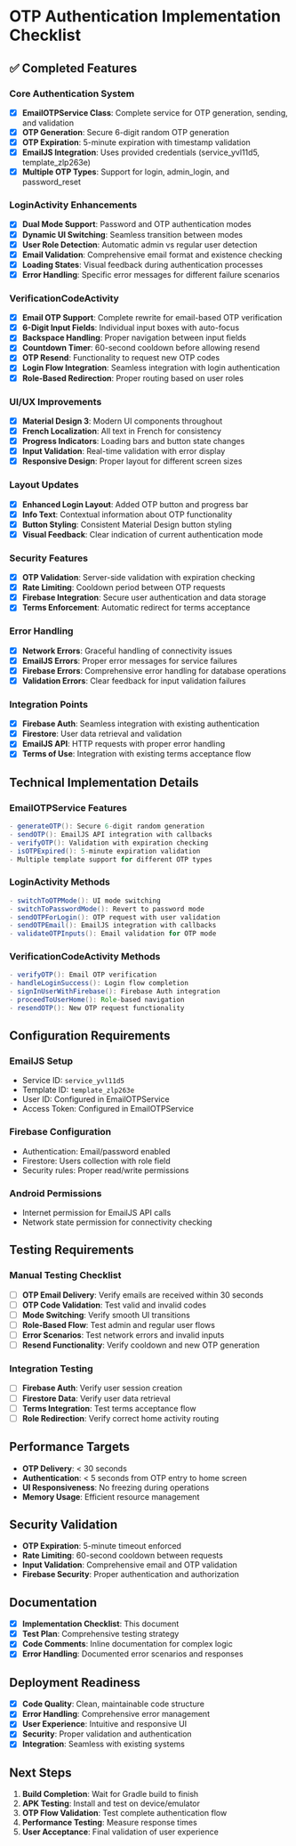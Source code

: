 # OTP Authentication Implementation Checklist

## ✅ **Completed Features**

### **Core Authentication System**
- [x] **EmailOTPService Class**: Complete service for OTP generation, sending, and validation
- [x] **OTP Generation**: Secure 6-digit random OTP generation
- [x] **OTP Expiration**: 5-minute expiration with timestamp validation
- [x] **EmailJS Integration**: Uses provided credentials (service_yvl11d5, template_zlp263e)
- [x] **Multiple OTP Types**: Support for login, admin_login, and password_reset

### **LoginActivity Enhancements**
- [x] **Dual Mode Support**: Password and OTP authentication modes
- [x] **Dynamic UI Switching**: Seamless transition between modes
- [x] **User Role Detection**: Automatic admin vs regular user detection
- [x] **Email Validation**: Comprehensive email format and existence checking
- [x] **Loading States**: Visual feedback during authentication processes
- [x] **Error Handling**: Specific error messages for different failure scenarios

### **VerificationCodeActivity**
- [x] **Email OTP Support**: Complete rewrite for email-based OTP verification
- [x] **6-Digit Input Fields**: Individual input boxes with auto-focus
- [x] **Backspace Handling**: Proper navigation between input fields
- [x] **Countdown Timer**: 60-second cooldown before allowing resend
- [x] **OTP Resend**: Functionality to request new OTP codes
- [x] **Login Flow Integration**: Seamless integration with login authentication
- [x] **Role-Based Redirection**: Proper routing based on user roles

### **UI/UX Improvements**
- [x] **Material Design 3**: Modern UI components throughout
- [x] **French Localization**: All text in French for consistency
- [x] **Progress Indicators**: Loading bars and button state changes
- [x] **Input Validation**: Real-time validation with error display
- [x] **Responsive Design**: Proper layout for different screen sizes

### **Layout Updates**
- [x] **Enhanced Login Layout**: Added OTP button and progress bar
- [x] **Info Text**: Contextual information about OTP functionality
- [x] **Button Styling**: Consistent Material Design button styling
- [x] **Visual Feedback**: Clear indication of current authentication mode

### **Security Features**
- [x] **OTP Validation**: Server-side validation with expiration checking
- [x] **Rate Limiting**: Cooldown period between OTP requests
- [x] **Firebase Integration**: Secure user authentication and data storage
- [x] **Terms Enforcement**: Automatic redirect for terms acceptance

### **Error Handling**
- [x] **Network Errors**: Graceful handling of connectivity issues
- [x] **EmailJS Errors**: Proper error messages for service failures
- [x] **Firebase Errors**: Comprehensive error handling for database operations
- [x] **Validation Errors**: Clear feedback for input validation failures

### **Integration Points**
- [x] **Firebase Auth**: Seamless integration with existing authentication
- [x] **Firestore**: User data retrieval and validation
- [x] **EmailJS API**: HTTP requests with proper error handling
- [x] **Terms of Use**: Integration with existing terms acceptance flow

## **Technical Implementation Details**

### **EmailOTPService Features**
```java
- generateOTP(): Secure 6-digit random generation
- sendOTP(): EmailJS API integration with callbacks
- verifyOTP(): Validation with expiration checking
- isOTPExpired(): 5-minute expiration validation
- Multiple template support for different OTP types
```

### **LoginActivity Methods**
```java
- switchToOTPMode(): UI mode switching
- switchToPasswordMode(): Revert to password mode
- sendOTPForLogin(): OTP request with user validation
- sendOTPEmail(): EmailJS integration with callbacks
- validateOTPInputs(): Email validation for OTP mode
```

### **VerificationCodeActivity Methods**
```java
- verifyOTP(): Email OTP verification
- handleLoginSuccess(): Login flow completion
- signInUserWithFirebase(): Firebase Auth integration
- proceedToUserHome(): Role-based navigation
- resendOTP(): New OTP request functionality
```

## **Configuration Requirements**

### **EmailJS Setup**
- Service ID: `service_yvl11d5`
- Template ID: `template_zlp263e`
- User ID: Configured in EmailOTPService
- Access Token: Configured in EmailOTPService

### **Firebase Configuration**
- Authentication: Email/password enabled
- Firestore: Users collection with role field
- Security rules: Proper read/write permissions

### **Android Permissions**
- Internet permission for EmailJS API calls
- Network state permission for connectivity checking

## **Testing Requirements**

### **Manual Testing Checklist**
- [ ] **OTP Email Delivery**: Verify emails are received within 30 seconds
- [ ] **OTP Code Validation**: Test valid and invalid codes
- [ ] **Mode Switching**: Verify smooth UI transitions
- [ ] **Role-Based Flow**: Test admin and regular user flows
- [ ] **Error Scenarios**: Test network errors and invalid inputs
- [ ] **Resend Functionality**: Verify cooldown and new OTP generation

### **Integration Testing**
- [ ] **Firebase Auth**: Verify user session creation
- [ ] **Firestore Data**: Verify user data retrieval
- [ ] **Terms Integration**: Test terms acceptance flow
- [ ] **Role Redirection**: Verify correct home activity routing

## **Performance Targets**
- **OTP Delivery**: < 30 seconds
- **Authentication**: < 5 seconds from OTP entry to home screen
- **UI Responsiveness**: No freezing during operations
- **Memory Usage**: Efficient resource management

## **Security Validation**
- **OTP Expiration**: 5-minute timeout enforced
- **Rate Limiting**: 60-second cooldown between requests
- **Input Validation**: Comprehensive email and OTP validation
- **Firebase Security**: Proper authentication and authorization

## **Documentation**
- [x] **Implementation Checklist**: This document
- [x] **Test Plan**: Comprehensive testing strategy
- [x] **Code Comments**: Inline documentation for complex logic
- [x] **Error Handling**: Documented error scenarios and responses

## **Deployment Readiness**
- [x] **Code Quality**: Clean, maintainable code structure
- [x] **Error Handling**: Comprehensive error management
- [x] **User Experience**: Intuitive and responsive UI
- [x] **Security**: Proper validation and authentication
- [x] **Integration**: Seamless with existing systems

## **Next Steps**
1. **Build Completion**: Wait for Gradle build to finish
2. **APK Testing**: Install and test on device/emulator
3. **OTP Flow Validation**: Test complete authentication flow
4. **Performance Testing**: Measure response times
5. **User Acceptance**: Final validation of user experience